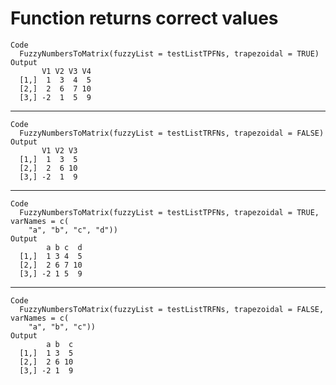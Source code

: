# Function returns correct values

    Code
      FuzzyNumbersToMatrix(fuzzyList = testListTPFNs, trapezoidal = TRUE)
    Output
           V1 V2 V3 V4
      [1,]  1  3  4  5
      [2,]  2  6  7 10
      [3,] -2  1  5  9

---

    Code
      FuzzyNumbersToMatrix(fuzzyList = testListTRFNs, trapezoidal = FALSE)
    Output
           V1 V2 V3
      [1,]  1  3  5
      [2,]  2  6 10
      [3,] -2  1  9

---

    Code
      FuzzyNumbersToMatrix(fuzzyList = testListTPFNs, trapezoidal = TRUE, varNames = c(
        "a", "b", "c", "d"))
    Output
            a b c  d
      [1,]  1 3 4  5
      [2,]  2 6 7 10
      [3,] -2 1 5  9

---

    Code
      FuzzyNumbersToMatrix(fuzzyList = testListTRFNs, trapezoidal = FALSE, varNames = c(
        "a", "b", "c"))
    Output
            a b  c
      [1,]  1 3  5
      [2,]  2 6 10
      [3,] -2 1  9

